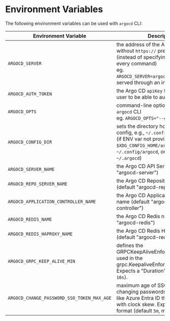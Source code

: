 # Environment Variables

The following environment variables can be used with `argocd` CLI:

| Environment Variable                 | Description                                                                                                                                                                                               |
| ------------------------------------ | --------------------------------------------------------------------------------------------------------------------------------------------------------------------------------------------------------- |
| `ARGOCD_SERVER`                      | the address of the Argo CD server without `https://` prefix <br> (instead of specifying `--server` for every command) <br> eg. `ARGOCD_SERVER=argocd.example.com` if served through an ingress with DNS   |
| `ARGOCD_AUTH_TOKEN`                  | the Argo CD `apiKey` for your Argo CD user to be able to authenticate                                                                                                                                     |
| `ARGOCD_OPTS`                        | command-line options to pass to `argocd` CLI <br> eg. `ARGOCD_OPTS="--grpc-web"`                                                                                                                          |
| `ARGOCD_CONFIG_DIR`                  | sets the directory hosting `argocd` CLI config, e.g., `~/.config/argocd/config`. (if ENV var not provided, defaults to `$XDG_CONFIG_HOME/argocd`, or `~/.config/argocd`, or if exists legacy `~/.argocd`) |
| `ARGOCD_SERVER_NAME`                 | the Argo CD API Server name (default "argocd-server")                                                                                                                                                     |
| `ARGOCD_REPO_SERVER_NAME`            | the Argo CD Repository Server name (default "argocd-repo-server")                                                                                                                                         |
| `ARGOCD_APPLICATION_CONTROLLER_NAME` | the Argo CD Application Controller name (default "argocd-application-controller")                                                                                                                         |
| `ARGOCD_REDIS_NAME`                  | the Argo CD Redis name (default "argocd-redis")                                                                                                                                                           |
| `ARGOCD_REDIS_HAPROXY_NAME`          | the Argo CD Redis HA Proxy name (default "argocd-redis-ha-haproxy")                                                                                                                                       |
| `ARGOCD_GRPC_KEEP_ALIVE_MIN`         | defines the GRPCKeepAliveEnforcementMinimum, used in the grpc.KeepaliveEnforcementPolicy. Expects a "Duration" format (default `10s`).                                                                    |
| `ARGOCD_CHANGE_PASSWORD_SSO_TOKEN_MAX_AGE` | maximum age of SSO tokens when changing passwords. Useful for IdPs like Azure Entra ID that issue tokens with clock skew. Expects a "Duration" format (default `5m`, max `10m`).                                      |
